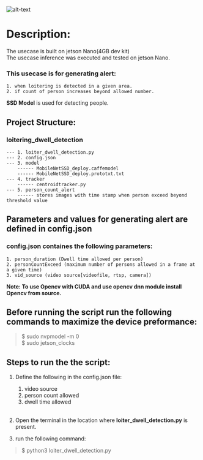 ![alt-text](https://github.com/HitPant/Jetson_Project_1/blob/main/tracker/infrence_gif.gif)



# Description:

The usecase is built on jetson Nano(4GB dev kit)<br>
The usecase inference was executed and tested on jetson Nano.<br>

### This usecase is for generating alert: <br>
    1. when loitering is detected in a given area.
    2. if count of person increases beyond allowed number.


**SSD Model** is used for detecting people.<br>

## **Project Structure:**<br>

### loitering_dwell_detection <br>
    --- 1. loiter_dwell_detection.py
    --- 2. config.json 
    --- 3. model
        ------ MobileNetSSD_deploy.caffemodel
        ------ MobileNetSSD_deploy.prototxt.txt
    --- 4. tracker
        ------ centroidtracker.py
    --- 5. person_count_alert
        ------ stores images with time stamp when person exceed beyond threshold value

## **Parameters** and **values** for generating alert are defined in **config.json**<br>
### config.json containes the following parameters:<br>
    1. person_duration (Dwell time allowed per person)
    2. personCountExceed (maximum number of persons allowed in a frame at a given time)
    3. vid_source (video source[videofile, rtsp, camera])


**Note: To use Opencv with CUDA and use opencv dnn module install Opencv from source.**

## Before running the script run the following commands to maximize the device preformance:
> $ sudo nvpmodel -m 0 <br>
> $ sudo jetson_clocks

## Steps to run the the script:
1. Define the following in the config.json file:<br>
    1. video source<br>
    2. person count allowed<br>
    3. dwell time allowed<br>
    <br>
2. Open the terminal in the location where **loiter_dwell_detection.py** is present.<br>

3. run the following command:
> $ python3 loiter_dwell_detection.py
